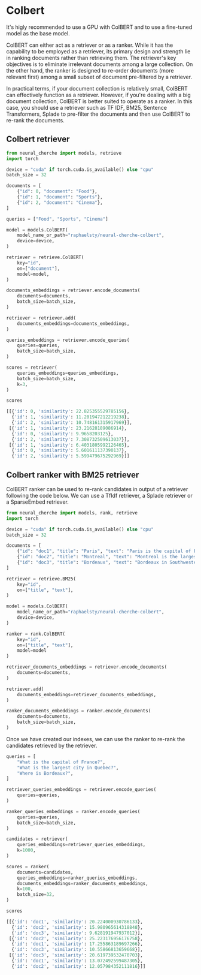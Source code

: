# Colbert

It's higly recommended to use a GPU with ColBERT and to use a fine-tuned model as the base 
model. 

ColBERT can either act as a retriever or as a ranker. While it has the capability to be employed as a retriever, its primary design and strength lie in ranking documents rather than retrieving them. The retriever's key objectives is to eliminate irrelevant documents among a large collection. On the other hand, the ranker is designed to re-order documents (more relevant first) among a small subset of document pre-filtered by a retriever.

In practical terms, if your document collection is relatively small, ColBERT can effectively function as a retriever. However, if you're dealing with a big document collection, ColBERT is better suited to operate as a ranker. In this case, you should use a retriever such as TF IDF, BM25, Sentence Transformers, Splade to pre-filter the documents and then use ColBERT to re-rank the documents.

## Colbert retriever

```python
from neural_cherche import models, retrieve
import torch

device = "cuda" if torch.cuda.is_available() else "cpu"
batch_size = 32

documents = [
    {"id": 0, "document": "Food"},
    {"id": 1, "document": "Sports"},
    {"id": 2, "document": "Cinema"},
]

queries = ["Food", "Sports", "Cinema"]

model = models.ColBERT(
    model_name_or_path="raphaelsty/neural-cherche-colbert",
    device=device,
)

retriever = retrieve.ColBERT(
    key="id",
    on=["document"],
    model=model,
)

documents_embeddings = retriever.encode_documents(
    documents=documents,
    batch_size=batch_size,
)

retriever = retriever.add(
    documents_embeddings=documents_embeddings,
)

queries_embeddings = retriever.encode_queries(
    queries=queries,
    batch_size=batch_size,
)

scores = retriever(
    queries_embeddings=queries_embeddings,
    batch_size=batch_size,
    k=3,
)

scores
```

```python
[[{'id': 0, 'similarity': 22.825355529785156},
  {'id': 1, 'similarity': 11.201947212219238},
  {'id': 2, 'similarity': 10.748161315917969}],
 [{'id': 1, 'similarity': 23.21628189086914},
  {'id': 0, 'similarity': 9.9658203125},
  {'id': 2, 'similarity': 7.308732509613037}],
 [{'id': 1, 'similarity': 6.4031805992126465},
  {'id': 0, 'similarity': 5.601611137390137},
  {'id': 2, 'similarity': 5.599479675292969}]]
```

## Colbert ranker with BM25 retriever

ColBERT ranker can be used to re-rank candidates in output of a retriever following the
code below. We can use a TfIdf retriever, a Splade retriever or a SparseEmbed retriever.

```python
from neural_cherche import models, rank, retrieve
import torch

device = "cuda" if torch.cuda.is_available() else "cpu"
batch_size = 32

documents = [
    {"id": "doc1", "title": "Paris", "text": "Paris is the capital of France."},
    {"id": "doc2", "title": "Montreal", "text": "Montreal is the largest city in Quebec."},
    {"id": "doc3", "title": "Bordeaux", "text": "Bordeaux in Southwestern France."},
]

retriever = retrieve.BM25(
    key="id",
    on=["title", "text"],
)

model = models.ColBERT(
    model_name_or_path="raphaelsty/neural-cherche-colbert",
    device=device,
)

ranker = rank.ColBERT(
    key="id",
    on=["title", "text"],
    model=model
)

retriever_documents_embeddings = retriever.encode_documents(
    documents=documents,
)

retriever.add(
    documents_embeddings=retriever_documents_embeddings,
)

ranker_documents_embeddings = ranker.encode_documents(
    documents=documents,
    batch_size=batch_size,
)
```

Once we have created our indexes, we can use the ranker to re-rank the candidates retrieved by the retriever.

```python
queries = [
    "What is the capital of France?",
    "What is the largest city in Quebec?",
    "Where is Bordeaux?",
]

retriever_queries_embeddings = retriever.encode_queries(
    queries=queries,
)

ranker_queries_embeddings = ranker.encode_queries(
    queries=queries,
    batch_size=batch_size,
)

candidates = retriever(
    queries_embeddings=retriever_queries_embeddings,
    k=1000,
)

scores = ranker(
    documents=candidates,
    queries_embeddings=ranker_queries_embeddings,
    documents_embeddings=ranker_documents_embeddings,
    k=100,
    batch_size=32,
)

scores
```

```python
[[{'id': 'doc1', 'similarity': 20.224000930786133},
  {'id': 'doc2', 'similarity': 15.980965614318848},
  {'id': 'doc3', 'similarity': 9.628191947937012}],
 [{'id': 'doc2', 'similarity': 25.223176956176758},
  {'id': 'doc1', 'similarity': 17.255863189697266},
  {'id': 'doc3', 'similarity': 10.55866813659668}],
 [{'id': 'doc3', 'similarity': 20.619739532470703},
  {'id': 'doc1', 'similarity': 13.072492599487305},
  {'id': 'doc2', 'similarity': 12.057984352111816}]]
```
